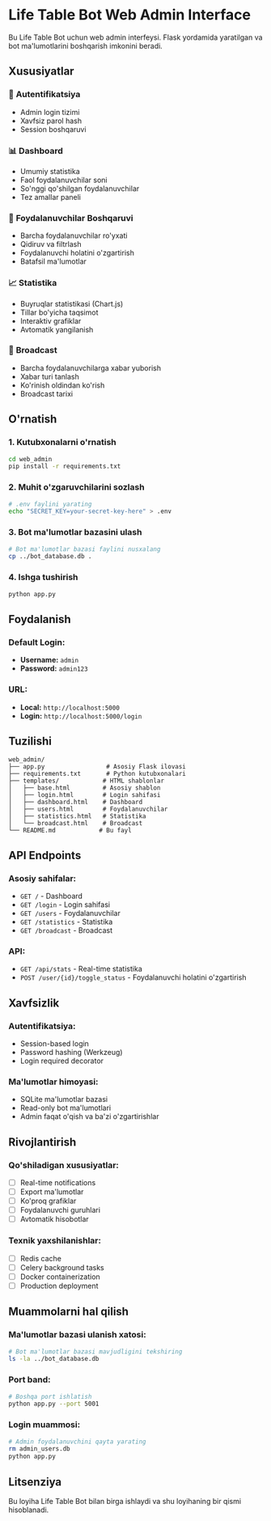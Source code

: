 # Life Table Bot Web Admin Interface

Bu Life Table Bot uchun web admin interfeysi. Flask yordamida yaratilgan va bot ma'lumotlarini boshqarish imkonini beradi.

## Xususiyatlar

### 🔐 **Autentifikatsiya**
- Admin login tizimi
- Xavfsiz parol hash
- Session boshqaruvi

### 📊 **Dashboard**
- Umumiy statistika
- Faol foydalanuvchilar soni
- So'nggi qo'shilgan foydalanuvchilar
- Tez amallar paneli

### 👥 **Foydalanuvchilar Boshqaruvi**
- Barcha foydalanuvchilar ro'yxati
- Qidiruv va filtrlash
- Foydalanuvchi holatini o'zgartirish
- Batafsil ma'lumotlar

### 📈 **Statistika**
- Buyruqlar statistikasi (Chart.js)
- Tillar bo'yicha taqsimot
- Interaktiv grafiklar
- Avtomatik yangilanish

### 📢 **Broadcast**
- Barcha foydalanuvchilarga xabar yuborish
- Xabar turi tanlash
- Ko'rinish oldindan ko'rish
- Broadcast tarixi

## O'rnatish

### 1. **Kutubxonalarni o'rnatish**
```bash
cd web_admin
pip install -r requirements.txt
```

### 2. **Muhit o'zgaruvchilarini sozlash**
```bash
# .env faylini yarating
echo "SECRET_KEY=your-secret-key-here" > .env
```

### 3. **Bot ma'lumotlar bazasini ulash**
```bash
# Bot ma'lumotlar bazasi faylini nusxalang
cp ../bot_database.db .
```

### 4. **Ishga tushirish**
```bash
python app.py
```

## Foydalanish

### **Default Login:**
- **Username:** `admin`
- **Password:** `admin123`

### **URL:**
- **Local:** `http://localhost:5000`
- **Login:** `http://localhost:5000/login`

## Tuzilishi

```
web_admin/
├── app.py                 # Asosiy Flask ilovasi
├── requirements.txt       # Python kutubxonalari
├── templates/            # HTML shablonlar
│   ├── base.html         # Asosiy shablon
│   ├── login.html        # Login sahifasi
│   ├── dashboard.html    # Dashboard
│   ├── users.html        # Foydalanuvchilar
│   ├── statistics.html   # Statistika
│   └── broadcast.html    # Broadcast
└── README.md            # Bu fayl
```

## API Endpoints

### **Asosiy sahifalar:**
- `GET /` - Dashboard
- `GET /login` - Login sahifasi
- `GET /users` - Foydalanuvchilar
- `GET /statistics` - Statistika
- `GET /broadcast` - Broadcast

### **API:**
- `GET /api/stats` - Real-time statistika
- `POST /user/{id}/toggle_status` - Foydalanuvchi holatini o'zgartirish

## Xavfsizlik

### **Autentifikatsiya:**
- Session-based login
- Password hashing (Werkzeug)
- Login required decorator

### **Ma'lumotlar himoyasi:**
- SQLite ma'lumotlar bazasi
- Read-only bot ma'lumotlari
- Admin faqat o'qish va ba'zi o'zgartirishlar

## Rivojlantirish

### **Qo'shiladigan xususiyatlar:**
- [ ] Real-time notifications
- [ ] Export ma'lumotlar
- [ ] Ko'proq grafiklar
- [ ] Foydalanuvchi guruhlari
- [ ] Avtomatik hisobotlar

### **Texnik yaxshilanishlar:**
- [ ] Redis cache
- [ ] Celery background tasks
- [ ] Docker containerization
- [ ] Production deployment

## Muammolarni hal qilish

### **Ma'lumotlar bazasi ulanish xatosi:**
```bash
# Bot ma'lumotlar bazasi mavjudligini tekshiring
ls -la ../bot_database.db
```

### **Port band:**
```bash
# Boshqa port ishlatish
python app.py --port 5001
```

### **Login muammosi:**
```bash
# Admin foydalanuvchini qayta yarating
rm admin_users.db
python app.py
```

## Litsenziya

Bu loyiha Life Table Bot bilan birga ishlaydi va shu loyihaning bir qismi hisoblanadi. 